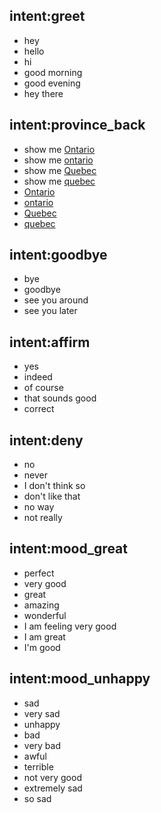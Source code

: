 ## intent:greet
- hey
- hello
- hi
- good morning
- good evening
- hey there

## intent:province_back
- show me [Ontario](province:ontario)
- show me [ontario](province)
- show me [Quebec](province:quebec)
- show me [quebec](province)
- [Ontario](province:ontario)
- [ontario](province)
- [Quebec](province:quebec)
- [quebec](province)



## intent:goodbye
- bye
- goodbye
- see you around
- see you later

## intent:affirm
- yes
- indeed
- of course
- that sounds good
- correct

## intent:deny
- no
- never
- I don't think so
- don't like that
- no way
- not really

## intent:mood_great
- perfect
- very good
- great
- amazing
- wonderful
- I am feeling very good
- I am great
- I'm good

## intent:mood_unhappy
- sad
- very sad
- unhappy
- bad
- very bad
- awful
- terrible
- not very good
- extremely sad
- so sad